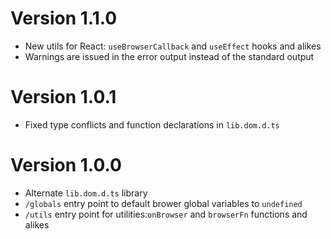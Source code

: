 # Version 1.1.0
- New utils for React: `useBrowserCallback` and `useEffect` hooks and alikes
- Warnings are issued in the error output instead of the standard output

# Version 1.0.1
- Fixed type conflicts and function declarations in `lib.dom.d.ts`

# Version 1.0.0
- Alternate `lib.dom.d.ts` library
- `/globals` entry point to default brower global variables to `undefined`
- `/utils` entry point for utilities:`onBrowser` and `browserFn` functions and alikes
